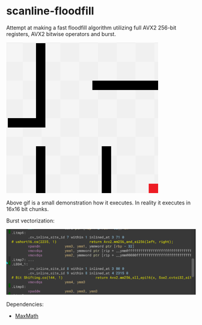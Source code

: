 # scanline-floodfill
Attempt at making a fast floodfill algorithm utilizing full AVX2 256-bit registers, AVX2 bitwise operators and burst.

![](scanline.gif)

Above gif is a small demonstration how it executes. In reality it executes in 16x16 bit chunks.


Burst vectorization:

![](vectorized.PNG)

Dependencies:
- [MaxMath](https://www.github.com/MrUnbelievable92/MaxMath)
